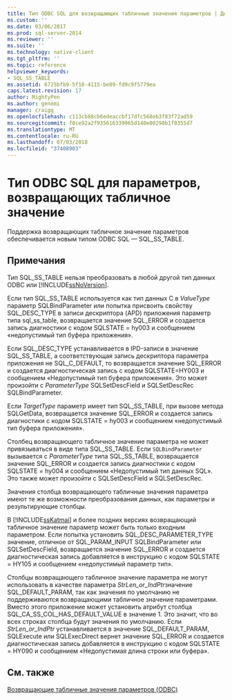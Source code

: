 ```yaml
---
title: Тип ODBC SQL для возвращающих табличные значения параметров | Документация Майкрософт
ms.custom: ''
ms.date: 03/06/2017
ms.prod: sql-server-2014
ms.reviewer: ''
ms.suite: ''
ms.technology: native-client
ms.tgt_pltfrm: ''
ms.topic: reference
helpviewer_keywords:
- SQL_SS_TABLE
ms.assetid: 6725bfb9-5f10-4115-be09-fd9c9f5779ea
caps.latest.revision: 17
author: MightyPen
ms.author: genemi
manager: craigg
ms.openlocfilehash: c113cb88cb6edeaccbf17dfc568eb3f83f72ad59
ms.sourcegitcommit: f8ce92a2f935616339965d140e00298b1f8355d7
ms.translationtype: MT
ms.contentlocale: ru-RU
ms.lasthandoff: 07/03/2018
ms.locfileid: "37408903"
---
```

# <a name="odbc-sql-type-for-table-valued-parameters"></a>Тип ODBC SQL для параметров, возвращающих табличное значение
  Поддержка возвращающих табличное значение параметров обеспечивается новым типом ODBC SQL — SQL_SS_TABLE.  
  
## <a name="remarks"></a>Примечания  
 Тип SQL_SS_TABLE нельзя преобразовать в любой другой тип данных ODBC или [!INCLUDE[ssNoVersion](../../includes/ssnoversion-md.md)].  
  
 Если тип SQL_SS_TABLE используется как тип данных C в *ValueType* параметр SQLBindParameter или попытка присвоить свойству SQL_DESC_TYPE в записи дескриптора (APD) приложения параметр типа sql_ss_table, возвращается значение SQL_ERROR и создается запись диагностики с кодом SQLSTATE = hy003 и сообщением «недопустимый тип буфера приложения».  
  
 Если SQL_DESC_TYPE устанавливается в IPD-записи в значение SQL_SS_TABLE, а соответствующая запись дескриптора параметра приложения не SQL_C_DEFAULT, то возвращается значение SQL_ERROR и создается диагностическая запись с кодом SQLSTATE=HY003 и сообщением «Недопустимый тип буфера приложения». Это может произойти с *ParameterType* SQLSetDescField и SQLSetDescRec SQLBindParameter.  
  
 Если *TargetType* параметр имеет тип SQL_SS_TABLE, при вызове метода SQLGetData, возвращается значение SQL_ERROR и создается запись диагностики с кодом SQLSTATE = hy003 и сообщением «недопустимый тип буфера приложения».  
  
 Столбец возвращающего табличное значение параметра не может привязываться в виде типа SQL_SS_TABLE. Если `SQLBindParameter` вызывается с *ParameterType* типа SQL_SS_TABLE, возвращается значение SQL_ERROR и создается запись диагностики с кодом SQLSTATE = hy004 и сообщением «Недопустимый тип данных SQL». Это также может произойти с SQLSetDescField и SQLSetDescRec.  
  
 Значения столбца возвращающего табличные значения параметра имеют те же возможности преобразования данных, как параметры и результирующие столбцы.  
  
 В [!INCLUDE[ssKatmai](../../includes/sskatmai-md.md)] и более поздних версиях возвращающий табличное значение параметр может быть только входным параметром. Если попытка установить SQL_DESC_PARAMETER_TYPE значение, отличное от SQL_PARAM_INPUT SQLBindParameter или SQLSetDescField, возвращается значение SQL_ERROR и создается диагностическая запись добавляется в инструкцию с кодом SQLSTATE = HY105 и сообщением «недопустимый параметр тип».  
  
 Столбцы возвращающего табличное значение параметра не могут использовать в качестве параметра *StrLen_or_IndPtr*значение SQL_DEFAULT_PARAM, так как значения по умолчанию не поддерживаются возвращающими табличное значение параметрами. Вместо этого приложение может установить атрибут столбца SQL_CA_SS_COL_HAS_DEFAULT_VALUE в значение 1. Это значит, что во всех строках столбца будут значения по умолчанию. Если *StrLen_or_IndPtr* устанавливается в значение SQL_DEFAULT_PARAM, SQLExecute или SQLExecDirect вернет значение SQL_ERROR и создается диагностическая запись добавляется в инструкцию с кодом SQLSTATE = HY090 и сообщением «Недопустимая длина строки или буфера».  
  
## <a name="see-also"></a>См. также  
 [Возвращающие табличные значения параметров &#40;ODBC&#41;](table-valued-parameters-odbc.md)  
  
  
